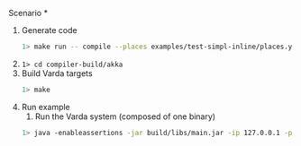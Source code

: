 Scenario
    * 


1. Generate code
    ```bash
    1> make run -- compile --places examples/test-simpl-inline/places.yml --targets examples/test-simpl-inline/targets.yml --filename examples/test-simpl-inline/test.varch --impl examples/test-simpl-inline/test.vimpl --provenance 0
    ```
2. ```1> cd compiler-build/akka```
3. Build Varda targets
    ```bash
    1> make
    ```
4. Run example
    1. Run the Varda system (composed of one binary)
    ```bash
    1> java -enableassertions -jar build/libs/main.jar -ip 127.0.0.1 -p 25520 -s akka://systemProject_name@127.0.0.1:25520 -l 8080 -vp placeB 
    ```